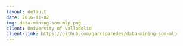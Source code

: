 ```yaml
---
layout: default
date: 2016-11-02
img: data-mining-som-mlp.png
client: University of Valladolid
client-link: https://github.com/garciparedes/data-mining-som-mlp
---
```

